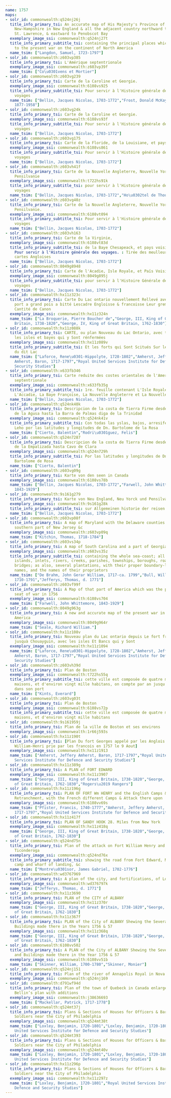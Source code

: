 ```yaml
---
name: 1757
maps:
- solr_id: commonwealth:q524nj26j
  title_info_primary_tsi: An accurate map of His Majesty's Province of
    New-Hampshire in New England & all the adjacent country northward to the River
    St. Lawrence, & eastward to Penobscot Bay
  exemplary_image_ssi: commonwealth:q524nj27t
  title_info_primary_subtitle_tsi: containing the principal places which relate
    to the present war on the continent of North America
  name_tsim: ["Langdon, Samuel, 1723-1797"]
- solr_id: commonwealth:z603vp385
  title_info_primary_tsi: L'Amérique septentrionale
  exemplary_image_ssi: commonwealth:z603vp39f
  name_tsim: ["Co\u0301vens et Mortier"]
- solr_id: commonwealth:z603vg239
  title_info_primary_tsi: Carte de la Caroline et Georgie.
  exemplary_image_ssi: commonwealth:6108vs925
  title_info_primary_subtitle_tsi: Pour servir à l'Histoire générale des
    voyages
  name_tsim: ["Bellin, Jacques Nicolas, 1703-1772","Frost, Donald McKay,
    1877-1958"]
- solr_id: commonwealth:z603vg24k
  title_info_primary_tsi: Carte de la Caroline et Georgie.
  exemplary_image_ssi: commonwealth:6108vs93f
  title_info_primary_subtitle_tsi: Pour servir à l'Histoire générale des
    voyages
  name_tsim: ["Bellin, Jacques Nicolas, 1703-1772"]
- solr_id: commonwealth:z603vg175
  title_info_primary_tsi: Carte de la Floride, de la Louisiane, et pays voisins.
  exemplary_image_ssi: commonwealth:6108vs861
  title_info_primary_subtitle_tsi: Pour servir à l'Histoire générale des
    voyages
  name_tsim: ["Bellin, Jacques Nicolas, 1703-1772"]
- solr_id: commonwealth:z603vh41f
  title_info_primary_tsi: Carte de la Nouvelle Angleterre, Nouvelle Yorck, et
    Pensilvanie
  exemplary_image_ssi: commonwealth:t722hs91k
  title_info_primary_subtitle_tsi: pour servir à l'Histoire générale des
    voyages
  name_tsim: ["Bellin, Jacques Nicolas, 1703-1772","Ho\u0302tel de Thou"]
- solr_id: commonwealth:z603vg40z
  title_info_primary_tsi: Carte de la Nouvelle Angleterre, Nouvelle Yorck, et
    Pensilvanie.
  exemplary_image_ssi: commonwealth:6108vt094
  title_info_primary_subtitle_tsi: Pour servir à l'Histoire générale des
    voyages
  name_tsim: ["Bellin, Jacques Nicolas, 1703-1772"]
- solr_id: commonwealth:z603vh163
  title_info_primary_tsi: Carte de la Virginie,
  exemplary_image_ssi: commonwealth:6108vt83d
  title_info_primary_subtitle_tsi: de la Baye Chesapeack, et pays voisins. :
    Pour servir à l'Histoire générale des voyages. : Tirée des meulleures
    cartes Angloises
  name_tsim: ["Bellin, Jacques Nicolas, 1703-1772"]
- solr_id: commonwealth:8049g8948
  title_info_primary_tsi: Carte de l'Acadie, Isle Royale, et Païs Voisins
  exemplary_image_ssi: commonwealth:8049g895j
  title_info_primary_subtitle_tsi: pour servir à l'Histoire Générale des
    voyages
  name_tsim: ["Bellin, Jacques Nicolas, 1703-1772"]
- solr_id: commonwealth:hx11z323c
  title_info_primary_tsi: Carte Du Lac ontario nouvellement Rellevé avec ces
    port a grand pois a bitté Lescadre Engloisse & francoisse Leur gremant Leur
    Cantité de Canon
  exemplary_image_ssi: commonwealth:hx11z324n
  name_tsim: ["La Broquerie, Pierre Boucher de","George, III, King of Great
    Britain, 1738-1820","George, IV, King of Great Britain, 1762-1830"]
- solr_id: commonwealth:hx11z088k
  title_info_primary_tsi: CARTE, ou plan Nouveau du Lac Ontario, avec touttes
    les isles et bayes qui y Sont rénfermées
  exemplary_image_ssi: commonwealth:hx11z089v
  title_info_primary_subtitle_tsi: Et les forts qui Sont Scitués Sur les bords
    du dit Lac
  name_tsim: ["Laforce, Rene\u0301-Hippolyte, 1728-1802","Amherst, Jeffery
    Amherst, Baron, 1717-1797","Royal United Services Institute for Defence and
    Security Studies"]
- solr_id: commonwealth:x633fb346
  title_info_primary_tsi: Carte reduite des costes orientales de l'Amerique
    septentrionale
  exemplary_image_ssi: commonwealth:x633fb35g
  title_info_primary_subtitle_tsi: 1re. feuille contenant L'Isle Royale,
    L'Accadie, La Baye Françoise, La Nouvelle Angleterre et La Nouvelle Yorc
  name_tsim: ["Bellin, Jacques Nicolas, 1703-1772"]
- solr_id: commonwealth:q524nk40k
  title_info_primary_tsi: Descripcion de la costa de Tierra Firme desde el Cavo
    de la Agusa hasta la Barra de Palmas diga de la Trinidad
  exemplary_image_ssi: commonwealth:q524nk41v
  title_info_primary_subtitle_tsi: Con todas las yslas, bajos, arresifes & ca.
    Leho por las latitudes y longitudes de Dn. Bartolome de la Rosa
  name_tsim: ["Cierto, Balentin","Rodri\u0301guez, Felis"]
- solr_id: commonwealth:q524n7287
  title_info_primary_tsi: Descripcion de la costa de Tierra Firme desde el Rio
    de la Empalizada hasta Cavo de Clara
  exemplary_image_ssi: commonwealth:q524n729h
  title_info_primary_subtitle_tsi: Por las latitudes y longitudes de Dn.
    Bartolome de Rosa
  name_tsim: ["Cierto, Balentin"]
- solr_id: commonwealth:z603vg09g
  title_info_primary_tsi: Karte von den seen in Canada
  exemplary_image_ssi: commonwealth:6108vs78b
  name_tsim: ["Bellin, Jacques Nicolas, 1703-1772","Farwell, John Whittemore,
    1843-1929"]
- solr_id: commonwealth:9s161g279
  title_info_primary_tsi: Karte von Neu England, Neu Yorck und Pensilvanien
  exemplary_image_ssi: commonwealth:9s161g28k
  title_info_primary_subtitle_tsi: sur Allgemeinen historie der reisen
  name_tsim: ["Bellin, Jacques Nicolas, 1703-1772"]
- solr_id: commonwealth:z603vp08f
  title_info_primary_tsi: A map of Maryland with the Delaware counties and the
    southern part of New Jersey &c
  exemplary_image_ssi: commonwealth:z603vp09q
  name_tsim: ["Kitchin, Thomas, 1718-1784"]
- solr_id: commonwealth:z603vs34p
  title_info_primary_tsi: A map of South Carolina and a part of Georgia
  exemplary_image_ssi: commonwealth:z603vs35z
  title_info_primary_subtitle_tsi: containing the whole sea-coast; all the
    islands, inlets, rivers, creeks, parishes, townships, boroughs, roads, and
    bridges; as also, several plantations, with their proper boundary-lines, their
    names, and the names of their proprietors
  name_tsim: ["De Brahm, John Gerar William, 1717-ca. 1799","Bull, William,
    1710-1791","Jefferys, Thomas, d. 1771"]
- solr_id: commonwealth:z603vf99f
  title_info_primary_tsi: A Map of that part of America which was the principal
    seat of war in 1756
  exemplary_image_ssi: commonwealth:6108vs704
  name_tsim: ["Farwell, John Whittemore, 1843-1929"]
- solr_id: commonwealth:8049g963g
  title_info_primary_tsi: A new and accurate map of the present war in North
    America
  exemplary_image_ssi: commonwealth:8049g964r
  name_tsim: ["Seale, Richard William."]
- solr_id: commonwealth:hx11z108v
  title_info_primary_tsi: Nouveau plan du Lac ontario depuis Le fort frontenac
    jusquà Chouayguin, avec les isles Et Bancs qui y Sont
  exemplary_image_ssi: commonwealth:hx11z1094
  name_tsim: ["Laforce, Rene\u0301-Hippolyte, 1728-1802","Amherst, Jeffery
    Amherst, Baron, 1717-1797","Royal United Services Institute for Defence and
    Security Studies"]
- solr_id: commonwealth:z603vh39d
  title_info_primary_tsi: Plan de Boston
  exemplary_image_ssi: commonwealth:t722hs55q
  title_info_primary_subtitle_tsi: cette ville est composée de quatre mille
    maisons, et d'environ vingt mille habitans, on compte par an jusqu'a 1200 voiles
    dans son port
  name_tsim: ["Kints, Everard"]
- solr_id: commonwealth:z603vg03t
  title_info_primary_tsi: Plan de Boston
  exemplary_image_ssi: commonwealth:6108vs72p
  title_info_primary_subtitle_tsi: cette ville est composée de quatre mille
    maisons, et d'environ vingt mille habitans
- solr_id: commonwealth:9s161959j
  title_info_primary_tsi: Plan de la ville de Boston et ses environs
  exemplary_image_ssi: commonwealth:1r66j593s
- solr_id: commonwealth:hx11z190t
  title_info_primary_tsi: [Plan Du fort Georges appelé par les Anglois
    William-Henri prie par les francois en 1757 le 9 Aout]
  exemplary_image_ssi: commonwealth:hx11z1913
  name_tsim: ["Amherst, Jeffery Amherst, Baron, 1717-1797","Royal United
    Services Institute for Defence and Security Studies"]
- solr_id: commonwealth:hx11z389g
  title_info_primary_tsi: A PLAN of FORT EDWARD
  exemplary_image_ssi: commonwealth:hx11z3907
  name_tsim: ["George, III, King of Great Britain, 1738-1820","George, IV, King
    of Great Britain, 1762-1830","Rogers\u2019 Rangers"]
- solr_id: commonwealth:hx11z196g
  title_info_primary_tsi: PLAN OF FORT Wm HENRY and the English Camps &
    Retranchment, with the French different Camps & Attack there upon
  exemplary_image_ssi: commonwealth:6108vv69s
  name_tsim: ["Pfister, Francis, 1740-1777","Amherst, Jeffery Amherst, Baron,
    1717-1797","Royal United Services Institute for Defence and Security Studies"]
- solr_id: commonwealth:hx11z417f
  title_info_primary_tsi: PLAN OF SANDY HOOK 28. Miles from New York
  exemplary_image_ssi: commonwealth:hx11z418q
  name_tsim: ["George, III, King of Great Britain, 1738-1820","George, IV, King
    of Great Britain, 1762-1830"]
- solr_id: commonwealth:q524nd75n
  title_info_primary_tsi: Plan of the attack on Fort William Henry and
    Ticonderoga
  exemplary_image_ssi: commonwealth:q524nd76x
  title_info_primary_subtitle_tsi: showing the road from Fort Edward, Montcalm's
    camp and wharf of landing, &c
  name_tsim: ["Montre\u0301sor, James Gabriel, 1702-1776"]
- solr_id: commonwealth:wd3767969
  title_info_primary_tsi: A plan of the city, and fortifications, of Louisburg
  exemplary_image_ssi: commonwealth:wd376797k
  name_tsim: ["Jefferys, Thomas, d. 1771"]
- solr_id: commonwealth:hx11z3690
  title_info_primary_tsi: PLAN of the CITY of ALBANY
  exemplary_image_ssi: commonwealth:hx11z370r
  name_tsim: ["George, III, King of Great Britain, 1738-1820","George, IV, King
    of Great Britain, 1762-1830"]
- solr_id: commonwealth:hx11z367f
  title_info_primary_tsi: PLAN of the City of ALBANY Shewing the Several works &
    Buildings made there in the Years 1756 & 57
  exemplary_image_ssi: commonwealth:hx11z368q
  name_tsim: ["George, III, King of Great Britain, 1738-1820","George, IV, King
    of Great Britain, 1762-1830"]
- solr_id: commonwealth:6108vv502
  title_info_primary_tsi: A PLAN of the City of ALBANY Shewing the Several works
    and Buildings made there in the Year 1756 & 57
  exemplary_image_ssi: commonwealth:6108vv51b
  name_tsim: ["Skinner, William, 1700-1780","Skinner, Monier"]
- solr_id: commonwealth:q524nj151
  title_info_primary_tsi: Plan of the river of Annapolis Royal in Nova Scotia
  exemplary_image_ssi: commonwealth:q524nj169
- solr_id: commonwealth:d791wf94d
  title_info_primary_tsi: Plan of the town of Quebeck in Canada enlarged from
    Bellin’s plan with additions
  exemplary_image_ssi: commonwealth:j38636693
  name_tsim: ["Mackellar, Patrick, 1717-1778"]
- solr_id: commonwealth:q524mt37j
  title_info_primary_tsi: Plans & Sections of Houses for Officers & Barracks for
    Soldiers near the City of Philadelphia
  exemplary_image_ssi: commonwealth:q524mt38t
  name_tsim: ["Loxley, Benjamin, 1720-1801","Loxley, Benjamin, 1720-1801","Royal
    United Services Institute for Defence and Security Studies"]
- solr_id: commonwealth:q524mt393
  title_info_primary_tsi: Plans & Sections of Houses for Officers & Barracks for
    Soldiers near the City of Philadelphia
  exemplary_image_ssi: commonwealth:q524mt40v
  name_tsim: ["Loxley, Benjamin, 1720-1801","Loxley, Benjamin, 1720-1801","Royal
    United Services Institute for Defence and Security Studies"]
- solr_id: commonwealth:hx11z296p
  title_info_primary_tsi: Plans & Sections of Houses for Officers & Barracks for
    Soldiers near the City of Philadelphia
  exemplary_image_ssi: commonwealth:hx11z297z
  name_tsim: ["Loxley, Benjamin, 1720-1801","Royal United Services Institute for
    Defence and Security Studies"]
---
```

